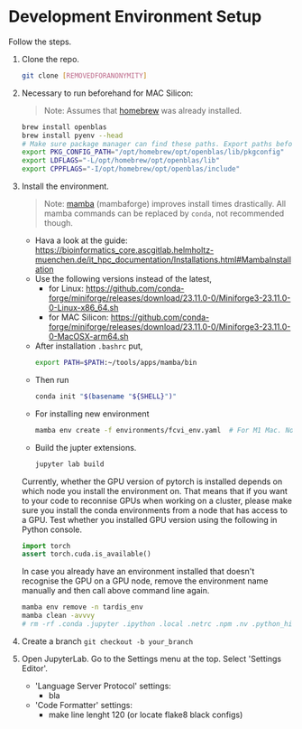 # Development Environment Setup

Follow the steps.

1. Clone the repo.

   ```bash
   git clone [REMOVEDFORANONYMITY]
   ```

2. Necessary to run beforehand for MAC Silicon:

   > Note: Assumes that [homebrew](https://brew.sh) was already installed.

   ```bash
   brew install openblas
   brew install pyenv --head
   # Make sure package manager can find these paths. Export paths before the installation.
   export PKG_CONFIG_PATH="/opt/homebrew/opt/openblas/lib/pkgconfig"
   export LDFLAGS="-L/opt/homebrew/opt/openblas/lib"
   export CPPFLAGS="-I/opt/homebrew/opt/openblas/include"
   ```

3. Install the environment.

   > Note: [mamba](https://github.com/conda-forge/miniforge) (mambaforge) improves install times drastically.
   > All mamba commands can be replaced by `conda`, not recommended though.

   - Hava a look at the guide: https://bioinformatics_core.ascgitlab.helmholtz-muenchen.de/it_hpc_documentation/Installations.html#MambaInstallation
   - Use the following versions instead of the latest,
     - for Linux: https://github.com/conda-forge/miniforge/releases/download/23.11.0-0/Miniforge3-23.11.0-0-Linux-x86_64.sh
     - for MAC Silicon: https://github.com/conda-forge/miniforge/releases/download/23.11.0-0/Miniforge3-23.11.0-0-MacOSX-arm64.sh
   - After installation `.bashrc` put,
     ```bash
     export PATH=$PATH:~/tools/apps/mamba/bin
     ```
   - Then run
     ```bash
     conda init "$(basename "${SHELL}")"
     ```
   - For installing new environment
     ```bash
     mamba env create -f environments/fcvi_env.yaml  # For M1 Mac. No GPU support.
     ```
   - Build the jupter extensions.
     ```bash
     jupyter lab build
     ```

   Currently, whether the GPU version of pytorch is installed depends on which node you install the environment on. That means that if you want to your code to reconnise GPUs when working on a cluster, please make sure you install the conda environments from a node that has access to a GPU. Test whether you installed GPU version using the following
   in Python console.

   ```python
   import torch
   assert torch.cuda.is_available()
   ```

   In case you already have an environment installed that doesn't recognise the GPU on a GPU node, remove the environment name manually and then call above command line again.

   ```bash
   mamba env remove -n tardis_env
   mamba clean -avvvy
   # rm -rf .conda .jupyter .ipython .local .netrc .npm .nv .python_history .virtual_documents .yarn .config/matplotlib
   ```

4. Create a branch `git checkout -b your_branch`

5. Open JupyterLab. Go to the Settings menu at the top. Select 'Settings Editor'.
   - 'Language Server Protocol' settings:
     - bla
   - 'Code Formatter' settings:
     - make line lenght 120 (or locate flake8 black configs)
